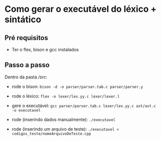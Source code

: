 # Como gerar o executável do léxico + sintático

## Pré requisitos

- Ter o flex, bison e gcc instalados

## Passo a passo

Dentro da pasta _/src_:
- rode o bison: `bison -d -o parser/parser.tab.c parser/parser.y`
- rode o léxico: `flex -o lexer/lex.yy.c lexer/lexer.l`
- gere o executável: `gcc parser/parser.tab.c lexer/lex.yy.c ast/ast.c -o executavel`

- rode (inserindo dados manualmente): `./executavel`
- rode (inserindo um arquivo de teste): `./executavel < codigos_teste/nomeArquivoDeTeste.cpp`
